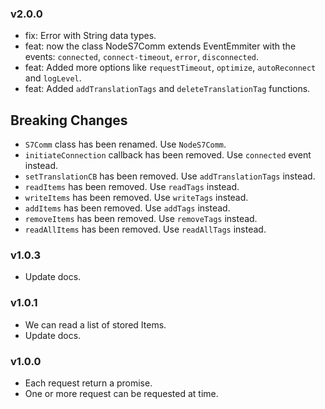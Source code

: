 ### v2.0.0

- fix: Error with String data types.
- feat: now the class NodeS7Comm extends EventEmmiter with the events: `connected`, `connect-timeout`, `error`, `disconnected`.
- feat: Added more options like `requestTimeout`, `optimize`, `autoReconnect` and `logLevel`.
- feat: Added `addTranslationTags` and `deleteTranslationTag` functions.

## Breaking Changes

- `S7Comm` class has been renamed. Use `NodeS7Comm`.
- `initiateConnection` callback has been removed. Use `connected` event instead.
- `setTranslationCB` has been removed. Use `addTranslationTags` instead.
- `readItems` has been removed. Use `readTags` instead.
- `writeItems` has been removed. Use `writeTags` instead.
- `addItems` has been removed. Use `addTags` instead.
- `removeItems` has been removed. Use `removeTags` instead.
- `readAllItems` has been removed. Use `readAllTags` instead.


### v1.0.3

- Update docs.

### v1.0.1

- We can read a list of stored Items.
- Update docs.

### v1.0.0

- Each request return a promise.
- One or more request can be requested at time.
